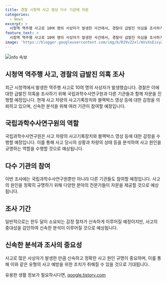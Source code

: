 ```yaml
---
title: 경찰 시청역 사고 영상 다수 기관에 자문
categories:
  - News
excerpt: >
  시청역 역주행 사고로 10여 명의 사상자가 발생한 사건에서, 경찰이 급발진 의심을 조사하기 위해 국립과학수사연구원 등 다수 기관의 자문을 받을 예정이라고 전했습니다. 경찰청은 사고 차량의 사고기록장치와 블랙박스 영상을 국과수에 의뢰하고, 여러 기관이 함께 참여해 자문을 받을 것으로 밝혀졌습니다. 이에 관련된 제보 및 연락처는 KBS뉴스 홈페이지 및 SNS에서 확인할 수 있습니다.
feature_text: >
  시청역 역주행 사고로 10여 명의 사상자가 발생한 사건에서, 경찰이 급발진 의심을 조사하기 위해 국립과학수사연구원 등 다수 기관의 자문을 받을 예정이라고 전했습니다. 경찰청은 사고 차량의 사고기록장치와 블랙박스 영상을 국과수에 의뢰하고, 여러 기관이 함께 참여해 자문을 받을 것으로 밝혀졌습니다. 이에 관련된 제보 및 연락처는 KBS뉴스 홈페이지 및 SNS에서 확인할 수 있습니다.
image: 'https://blogger.googleusercontent.com/img/b/R29vZ2xl/AVvXsEixyZcFfHzMRdzZMjFBmAUKJYCLCGyLL1o632UiGVXcaFdKo_bkvkuCioo0uUKlGfBVcT3P84aROyZIXSBEx3Aw5nCQ3pTgDom1WDC4m8eifvWiAmWEEVb4x6G_l8C0QH225ldMjyaFvpxGEBGNO37VmDTDMHGhJPq73UglMfDca1-0aw/s1600/blogspot.png'
---
```


<p><img src="https://blogger.googleusercontent.com/img/b/R29vZ2xl/AVvXsEixyZcFfHzMRdzZMjFBmAUKJYCLCGyLL1o632UiGVXcaFdKo_bkvkuCioo0uUKlGfBVcT3P84aROyZIXSBEx3Aw5nCQ3pTgDom1WDC4m8eifvWiAmWEEVb4x6G_l8C0QH225ldMjyaFvpxGEBGNO37VmDTDMHGhJPq73UglMfDca1-0aw/s1600/blogspot.png" alt="info 속보" /></p>

<h2 data-ke-size="size26">시청역 역주행 사고, 경찰의 급발진 의혹 조사</h2>

<p data-ke-size="size16">최근 시청역에서 발생한 역주행 사고로 10여 명의 사상자가 발생했습니다. 경찰은 이에 대한 급발진 의혹을 조사하기 위해 국립과학수사연구원과 다른 기관들과 함께 자문을 진행할 예정입니다. 현재 사고 차량의 사고기록장치와 블랙박스 영상 등에 대한 감정을 의뢰하고 있으며, 신속한 분석을 위해 여러 기관이 참여할 예정입니다.</p>

<h2 data-ke-size="size26">국립과학수사연구원의 역할</h2>

<p data-ke-size="size16">국립과학수사연구원은 사고 차량의 사고기록장치와 블랙박스 영상 등에 대한 감정을 수행할 예정입니다. 이를 통해 사고 당시의 상황과 차량의 상태 등을 분석하여 사고 원인을 규명하는 역할을 수행할 것으로 예상됩니다.</p>

<h2 data-ke-size="size26">다수 기관의 참여</h2>

<p data-ke-size="size16">이번 조사에는 국립과학수사연구원뿐만 아니라 다른 기관들도 참여할 예정입니다. 사고의 원인을 정확히 규명하기 위해 다양한 분야의 전문가들이 자문을 제공할 것으로 예상됩니다.</p>

<h2 data-ke-size="size26">조사 기간</h2>

<p data-ke-size="size16">일반적으로는 한두 달이 소요되는 감정 절차가 신속하게 이루어질 예정이지만, 사고의 중대성을 감안하여 신속한 분석이 이루어질 것으로 예상됩니다.</p>

<h2 data-ke-size="size26">신속한 분석과 조사의 중요성</h2>

<p data-ke-size="size16">사고로 많은 사상자가 발생한 만큼 신속하고 정확한 사고 원인 규명이 중요하며, 이를 통해 이와 같은 유형의 사고 예방을 위한 조치가 취해질 수 있을 것으로 기대됩니다.</p>
유용한 생활 정보가 필요하시다면, <a href="https://qoogle.tistory.com" rel="dofollow">qoogle.tistory.com</a>


